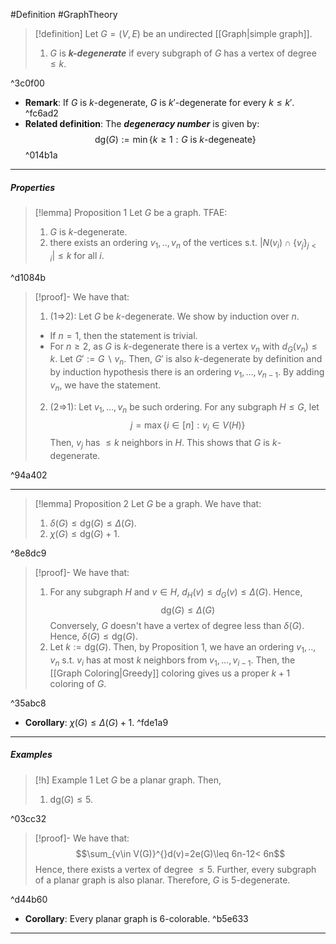#Definition #GraphTheory 

> [!definition]
> Let $G=(V,E)$ be an undirected [[Graph|simple graph]].
> 1. $G$ is ***$k$-degenerate*** if every subgraph of $G$ has a vertex of degree $\leq k$.

^3c0f00

- **Remark**: If $G$ is $k$-degenerate, $G$ is $k'$-degenerate for every $k\leq k'$. ^fc6ad2
- **Related definition**: The ***degeneracy number*** is given by: $$\text{dg}(G):=\min \{ k\geq 1:G \text{ is }k\text{-degeneate} \}$$ ^014b1a
---
##### Properties
> [!lemma] Proposition 1
> Let $G$ be a graph. TFAE:
> 1. $G$ is $k$-degenerate. 
> 2. there exists an ordering $v_{1},..,v_{n}$ of the vertices s.t. $\left| N(v_{i})\cap\{v_{j} \}_{j<i} \right|\leq k$ for all $i$.

^d1084b

> [!proof]-
> We have that:
> 1. (1=>2): Let $G$ be $k$-degenerate. We show by induction over $n$. 
> 	- If $n=1$, then the statement is trivial.
> 	- For $n\geq 2$, as $G$ is $k$-degenerate there is a vertex $v_{n}$ with $d_{G}(v_{n})\leq k$. Let $G':= G \backslash v_{n}$. Then, $G'$ is also $k$-degenerate by definition and by induction hypothesis there is an ordering $v_{1},\dots,v_{n-1}$. By adding $v_{n}$, we have the statement.
> 2. (2=>1): Let $v_{1},\dots,v_{n}$ be such ordering. For any subgraph $H\leq G$, let $$j= \max\{ i\in[n] :v_{i}\in V(H)\}$$Then, $v_{j}$ has $\leq k$ neighbors in $H$. This shows that $G$ is $k$-degenerate.

^94a402

---
> [!lemma] Proposition 2
> Let $G$ be a graph. We have that:
> 1. $\delta(G)\leq \text{dg}(G)\leq \Delta(G)$.
> 2. $\chi(G)\leq \text{dg}(G)+1$.

^8e8dc9

> [!proof]-
> We have that:
> 1. For any subgraph $H$ and $v\in H$, $d_{H}(v)\leq d_{G}(v)\leq \Delta(G)$. Hence, $$\text{dg}(G)\leq \Delta(G)$$Conversely, $G$ doesn't have a vertex of degree less than $\delta(G)$. Hence, $\delta(G)\leq \text{dg}(G)$.
> 2. Let $k:=\text{dg}(G)$. Then, by Proposition 1, we have an ordering $v_{1},..,v_{n}$ s.t. $v_{i}$ has at most $k$ neighbors from $v_{1},\dots,v_{i-1}$. Then, the [[Graph Coloring|Greedy]] coloring gives us a proper $k+1$ coloring of $G$.

^35abc8

- **Corollary**: $\chi(G)\leq \Delta(G)+1$. ^fde1a9
---
##### Examples
> [!h] Example 1
> Let $G$ be a planar graph. Then, 
> 1. $\text{dg}(G)\leq 5$.

^03cc32

> [!proof]-
> We have that:
> $$\sum_{v\in V(G)}^{}d(v)=2e(G)\leq 6n-12< 6n$$Hence, there exists a vertex of degree $\leq5$. Further, every subgraph of a planar graph is also planar. Therefore, $G$ is $5$-degenerate.

^d44b60

- **Corollary**: Every planar graph is $6$-colorable. ^b5e633

---
